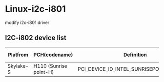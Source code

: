 # Linux-i2c-i801
modify i2c-i801 driver

## I2C-i802 device list

|Platfrom | PCH(codename) | Definition | Device ID |
|---------|------------------|------------|-----------|
|Skylake-S| H110 (Sunrise point-H) |  PCI_DEVICE_ID_INTEL_SUNRISEPOINT_H_SMBUS | 0xa123 |
